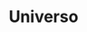 ---
title: "Universo"
url: /ciudad-autonoma-de-buenos-aires/universo-avenida-federico-lacroze/
shop: supermercado
---